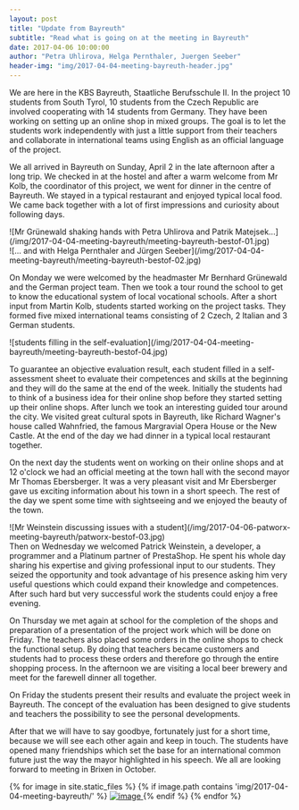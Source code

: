```yaml
---
layout: post
title: "Update from Bayreuth"
subtitle: "Read what is going on at the meeting in Bayreuth"
date: 2017-04-06 10:00:00
author: "Petra Uhlirova, Helga Pernthaler, Juergen Seeber"
header-img: "img/2017-04-04-meeting-bayreuth-header.jpg"
---
```


We are here in the KBS Bayreuth, Staatliche Berufsschule II. In the project 10 students from South Tyrol, 10 students from the Czech Republic are involved cooperating with 14 students from Germany. They have been working on setting up an online shop in mixed groups. The goal is to let the students work independently with just a little support from their teachers and collaborate in international teams using English as an official language of the project. 

We all arrived in Bayreuth on Sunday, April 2 in the late afternoon after a long trip. We checked in at the hostel and after a warm welcome from Mr Kolb, the coordinator of this project, we went for  dinner in the centre of Bayreuth. We stayed in a typical restaurant and enjoyed typical local food. We came back together with a lot of first impressions and curiosity about following days.

<div markdown="1" class="col-xs-6">
![Mr Grünewald shaking hands with Petra Uhlirova and Patrik Matejsek...](/img/2017-04-04-meeting-bayreuth/meeting-bayreuth-bestof-01.jpg)
</div>
<div markdown="1" class="col-xs-6">
![... and with Helga Pernthaler and Jürgen Seeber](/img/2017-04-04-meeting-bayreuth/meeting-bayreuth-bestof-02.jpg)
</div>


On Monday we were welcomed by the headmaster Mr Bernhard Grünewald and the German project team. Then we took a tour round the school to get to know the educational system of local vocational schools. After a short input from Martin Kolb, students started working on the project tasks. They formed five mixed international teams consisting of 2 Czech, 2 Italian and 3 German students. 

<div markdown="1" class="row">
![students filling in the self-evaluation](/img/2017-04-04-meeting-bayreuth/meeting-bayreuth-bestof-04.jpg)
</div>

To guarantee an objective evaluation result, each student filled in a self-assessment sheet to evaluate their competences and skills at the beginning and they will do the same at the end of the week.
Initially the students had to think of a business idea for their online shop before they started setting up their online shops. After lunch we took an interesting guided tour around the city. We visited great cultural spots in Bayreuth, like Richard Wagner's house called Wahnfried, the famous Margravial Opera House or the New Castle. At the end of the day we had dinner in a typical local restaurant together.

On the next day the students went on working on their online shops and at 12 o'clock we had an official meeting at the town hall with the second mayor Mr Thomas Ebersberger. It was a very pleasant visit and Mr Ebersberger gave us exciting information about his town in a short speech. The rest of the day we spent some time with sightseeing and we enjoyed the beauty of the town.

<div markdown="1" class="col-xs-6">
![Mr Weinstein discussing issues with a student](/img/2017-04-06-patworx-meeting-bayreuth/patworx-bestof-03.jpg)
</div>
Then on Wednesday we welcomed Patrick Weinstein, a developer, a programmer and a Platinum partner of PrestaShop. He spent his whole day sharing his expertise and giving professional input to our students. They seized the opportunity and took advantage of his presence asking him very useful questions which could expand their knowledge and competences. After such hard but very successful work the students could enjoy a free evening.

On Thursday we met again at school for the completion of the shops and preparation of a presentation of the project work which will be done on Friday. The teachers also placed some orders in the online shops to check the functional setup. By doing that teachers became customers and students had to process these orders and therefore go through the entire shopping process. In the afternoon we are visiting a local beer brewery and meet for the farewell dinner all together.

On Friday the students present their results and evaluate the project week in Bayreuth. The concept of the evaluation has been designed to give students and teachers the possibility to see the personal developments.

After that we will have to say goodbye, fortunately just for a short time, because we will see each other again and keep in touch. The students have opened many friendships which set the base for an international common future just the way the mayor highlighted in his speech. We all are looking forward to meeting in Brixen in October.

<div class="gallery clearfix">
	{% for image in site.static_files %}
	    {% if image.path contains 'img/2017-04-04-meeting-bayreuth/' %}
					<a href="{{ site.baseurl }}{{ image.path }}" data-lightbox="roadtrip">
						<img src="{{ site.baseurl }}{{ image.path }}" alt="image" class="col-md-2"/>
					</a>
	    {% endif %}
	{% endfor %}
</div>
